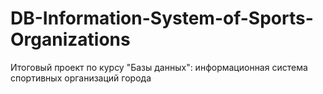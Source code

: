 # DB-Information-System-of-Sports-Organizations
Итоговый проект по курсу "Базы данных": информационная система спортивных организаций города
